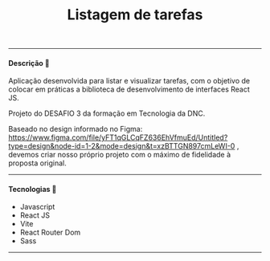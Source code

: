 <div align="center">
	<h1>Listagem de tarefas</h1>
	<br>
	<p align="center">
		<a href="https://github.com/eduardojordane/OrganizadorTarefas/tree/master">
		</a>
	</p>
</div>

<hr>

<h4>Descrição 📄</h4>

Aplicação desenvolvida para listar e visualizar tarefas, com o objetivo de colocar em práticas a biblioteca de desenvolvimento de interfaces React JS.

Projeto do DESAFIO 3 da formação em Tecnologia da DNC.

Baseado no design informado no Figma: https://www.figma.com/file/yFT1qGLCqFZ636EhVfmuEd/Untitled?type=design&node-id=1-2&mode=design&t=xzBTTGN897cmLeWI-0 , devemos criar nosso próprio projeto com o máximo de fidelidade à proposta original.

<hr>

<h4>Tecnologias 🚀</h4>

- Javascript
- React JS
- Vite
- React Router Dom
- Sass


<hr>

